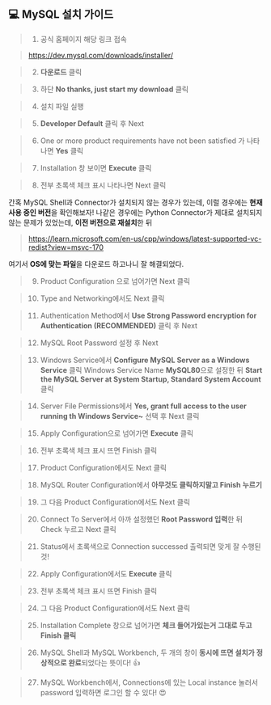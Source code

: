 ## 💻 MySQL 설치 가이드

> 1. 공식 홈페이지 해당 링크 접속

> https://dev.mysql.com/downloads/installer/

> 2. **다운로드** 클릭

> 3. 하단 **No thanks, just start my download** 클릭

> 4. 설치 파일 실행

> 5. **Developer Default** 클릭 후 Next

> 6. One or more product requirements have not been satisfied 가 나타나면 **Yes** 클릭

> 7. Installation 창 보이면 **Execute** 클릭

> 8. 전부 초록색 체크 표시 나타나면 Next 클릭

간혹 MySQL Shell과 Connector가 설치되지 않는 경우가 있는데, 이럴 경우에는 **현재 사용 중인 버전**을 확인해보자! 나같은 경우에는 Python Connector가 제대로 설치되지 않는 문제가 있었는데, **이전 버전으로 재설치**한 뒤

> https://learn.microsoft.com/en-us/cpp/windows/latest-supported-vc-redist?view=msvc-170

여기서 **OS에 맞는 파일**을 다운로드 하고나니 잘 해결되었다.

> 9. Product Configuration 으로 넘어가면 Next 클릭

> 10. Type and Networking에서도 Next 클릭

> 11. Authentication Method에서 **Use Strong Password encryption for Authentication (RECOMMENDED)** 클릭 후 Next

> 12. MySQL Root Password 설정 후 Next

> 13. Windows Service에서 **Configure MySQL Server as a Windows Service** 클릭
 Windows Service Name **MySQL80**으로 설정한 뒤 **Start the MySQL Server at System Startup, Standard System Account** 클릭

 > 14. Server File Permissions에서 **Yes, grant full access to the user running th Windows Service~** 선택 후 Next 클릭

 > 15. Apply Configuration으로 넘어가면 **Execute** 클릭

 > 16. 전부 초록색 체크 표시 뜨면 Finish 클릭

 > 17. Product Configuration에서도 Next 클릭

 > 18. MySQL Router Configuration에서 **아무것도 클릭하지말고 Finish 누르기**

 > 19. 그 다음 Product Configuration에서도 Next 클릭

 > 20. Connect To Server에서 아까 설정했던 **Root Password 입력**한 뒤 Check 누르고 Next 클릭

 > 21. Status에서 초록색으로 Connection successed 출력되면 맞게 잘 수행된 것!

 > 22. Apply Configuration에서도 **Execute** 클릭

 > 23. 전부 초록색 체크 표시 뜨면 Finish 클릭

 > 24. 그 다음 Product Configuration에서도 Next 클릭

 > 25. Installation Complete 창으로 넘어가면 **체크 들어가있는거 그대로 두고 Finish 클릭**

 > 26. MySQL Shell과 MySQL Workbench, 두 개의 창이 **동시에 뜨면 설치가 정상적으로 완료**되었다는 뜻이다! 👍

 > 27. MySQL Workbench에서, Connections에 있는 Local instance 눌러서 password 입력하면 로그인 할 수 있다! 😍
